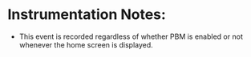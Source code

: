 # Instrumentation Notes:

- This event is recorded regardless of whether PBM is enabled or not whenever the home screen is displayed.
